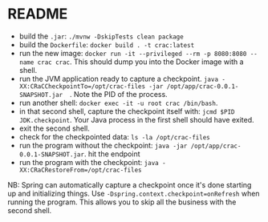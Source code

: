 # README

 * build the `.jar`: `./mvnw -DskipTests clean package`
 * build the `Dockerfile`: `docker build . -t crac:latest`
 * run the new image: `docker run -it --privileged --rm -p 8080:8080 --name crac crac`. This should dump you  into the Docker image with a shell. 
 * run the JVM application ready to capture a checkpoint. `java -XX:CRaCCheckpointTo=/opt/crac-files -jar /opt/app/crac-0.0.1-SNAPSHOT.jar  `. Note the PID of the process.
 * run another shell: `docker exec -it -u root crac /bin/bash`. 
 * in that second shell, capture the checkpoint itself with: `jcmd $PID JDK.checkpoint`. Your Java process in the first shell should have exited. 
 * exit the second shell.
 * check for the checkpointed data: `ls -la /opt/crac-files`
 * run the program without the checkpoint: `java -jar /opt/app/crac-0.0.1-SNAPSHOT.jar`. hit the endpoint 
 * run the program with the checkpoint: `java -XX:CRaCRestoreFrom=/opt/crac-files `

NB: Spring can automatically capture a checkpoint once it's done starting up and initializing things. Use `-Dspring.context.checkpoint=onRefresh` when running the program. This allows you to skip all the business with the second shell.